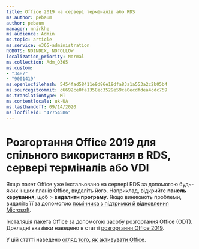 ```yaml
---
title: Office 2019 на сервері терміналів або RDS
ms.author: pebaum
author: pebaum
manager: mnirkhe
ms.audience: Admin
ms.topic: article
ms.service: o365-administration
ROBOTS: NOINDEX, NOFOLLOW
localization_priority: Normal
ms.collection: Adm_O365
ms.custom:
- "3487"
- "9001419"
ms.openlocfilehash: 5454fad58411e9d86e19dfa83a1a553a2c2b05b4
ms.sourcegitcommit: c6692ce0fa1358ec3529e59ca0ecdfdea4cdc759
ms.translationtype: MT
ms.contentlocale: uk-UA
ms.lasthandoff: 09/14/2020
ms.locfileid: "47754586"
---
```

# <a name="deploying-office-2019-for-shared-use-on-rds-terminal-server-or-vdi"></a>Розгортання Office 2019 для спільного використання в RDS, сервері терміналів або VDI

Якщо пакет Office уже інстальовано на сервері RDS за допомогою будь-яких інших планів Office, видаліть його. Наприклад, відкрийте **панель керування**, щоб  >  **видалити програму**. Якщо виникають проблеми, видаліть її за допомогою [помічника з підтримки й відновлення Microsoft](https://aka.ms/SARA-OfficeUninstall-Alchemy). 

Інсталяція пакета Office за допомогою засобу розгортання Office (ODT). Докладні вказівки наведено в статті [розгортання Office 2019](https://docs.microsoft.com/deployoffice/office2019/deploy).

У цій статті наведено [огляд того, як активувати Office](https://docs.microsoft.com/deployoffice/vlactivation/plan-volume-activation-of-office).